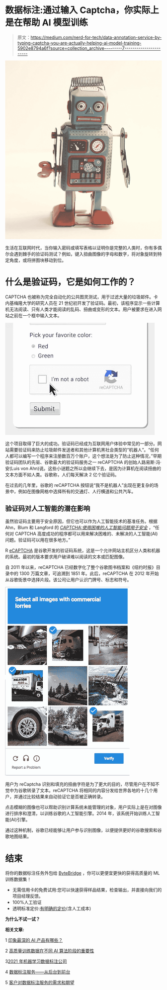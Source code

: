# 数据标注:通过输入 Captcha，你实际上是在帮助 AI 模型训练

> 原文：<https://medium.com/nerd-for-tech/data-annotation-service-by-typing-captcha-you-are-actually-helping-ai-model-training-5902e8794a6f?source=collection_archive---------7----------------------->

![](img/7646c8433b89bdf557b0451a1762b0d8.png)

生活在互联网时代，当你输入密码或填写表格以证明你是完整的人类时，你有多偶尔会遇到棘手的验证码测试？例如，键入扭曲图像的字母和数字，将对象旋转到特定角度，或将拼图块移动到位。

# 什么是验证码，它是如何工作的？

CAPTCHA 也被称为完全自动化的公共图灵测试，用于过滤大量的垃圾邮件。卡内基梅隆大学的研究人员在 21 世纪初开发了验证码。最初，该程序显示一些计算机无法阅读、只有人类才能阅读的乱码、扭曲或变形的文本。用户被要求在进入网站之前在一个框中输入文本。

![](img/a7e18ba6e327f8d5f5009b193cebba62.png)

这个项目取得了巨大的成功。验证码已经成为互联网用户体验中常见的一部分。网站需要验证码来防止垃圾邮件发送者和其他计算机黑社会类型的“机器人”。“任何人都可以编写一个程序来注册数百万个账户，这个想法是为了防止这种情况，”早期验证码团队的先驱、谷歌最大的验证码服务之一 reCAPTCHA 的创始人路易斯·冯·安(Luis von Ahn)说。这些小谜题之所以会继续下去，是因为计算机在阅读扭曲的文本方面不如人类。谷歌称，人们每天解决 2 亿个验证码。

在过去的几年里，谷歌的 reCAPTCHA 按钮说“我不是机器人”出现在更复杂的场景中，例如在图像网格中选择所有的交通灯、人行横道和公共汽车。

## 验证码对人工智能的潜在影响

虽然验证码主要用于安全原因，但它也可以作为人工智能技术的基准任务。根据 Ahn，Blum 和 Langford 的 [*CAPTCHA:使用困难的人工智能问题用于安全*](https://www.researchgate.net/publication/221348053_CAPTCHA_using_hard_AI_problems_for_security) ，“任何对 CAPTCHA 高度成功的程序都可以用来解决困难的、未解决的人工智能(AI)问题。验证码可以用在很多地方。”

R [eCAPTCHA](https://g.co/kgs/F7GcHZ) 是谷歌开发的验证码系统，这是一个允许网站主机区分人类和机器的系统。最初的版本要求用户破译难以阅读的文本或匹配图像。

自 2011 年以来，reCAPTCHA 已经数字化了整个谷歌图书档案和《纽约时报》目录中的 1300 万篇文章，可追溯到 1851 年。此后，reCAPTCHA 在 2012 年开始从谷歌街景中选择片段。该公司让用户认识门牌号、标志和符号。

![](img/22bca91e8d279f0b8c2b2c74102040ea.png)

用户为 reCaptcha 识别和填充的扭曲字符是为了更大的目的，尽管用户在不知不觉中为谷歌转录了文本。reCAPTCHA 将相同的内容分发给世界各地的十几个用户，并通过比较结果来自动验证它是否被正确转录。

点击模糊的图像也可以帮助识别计算系统未能管理的对象，用户实际上是在对图像进行排序和澄清，以训练谷歌的人工智能引擎。2014 年，该系统开始训练人工智能(AI)引擎。

通过这种机制，谷歌已经能够让用户参与识别图像，以便提供更好的谷歌搜索和谷歌地图结果。

# 结束

将你的数据标注任务外包给 [ByteBridge](https://tinyurl.com/mtjeec9c) ，你可以更便宜更快的获得高质量的 ML 训练数据集！

*   无需信用卡的免费试用:您可以快速获得样品结果，检查输出，并直接向我们的项目经理反馈。
*   100%人工验证
*   透明标准定价:[有明确的定价](https://www.bytebridge.io/#/?module=price)(含人工成本)

**为什么不试一试？**

**相关文章:**

1 [印象最深的 AI 产品有哪些？](https://tinyurl.com/y7wmwk6z)

2 [高质量训练数据在不同 AI 算法阶段的重要性](https://tinyurl.com/4k3h2ujv)

3[2021 年机器学习数据标注公司](https://tinyurl.com/26ch6xfw)

4 [数据标注服务——从后台到前台](https://tinyurl.com/vpadjbsn)

5 [客户对数据标注服务的需求和期望](https://tinyurl.com/hlyth6gh)